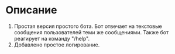 # Описание
1. Простая версия простого бота. Бот отвечает на текстовые сообщения пользователей теми же сообщениями. Также бот реагирует на команду "/help".
2. Добавлено простое логирование.
